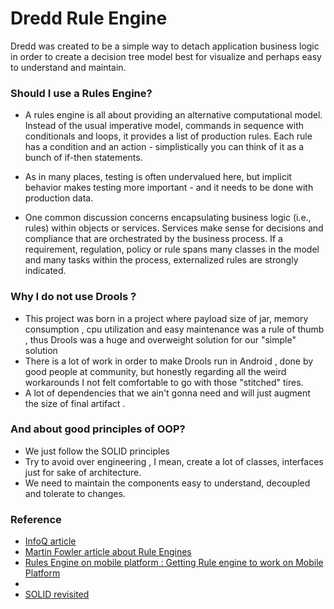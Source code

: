 # Dredd Rule Engine #

Dredd was created to be a simple way to detach application business logic in order to create a decision tree model best for visualize and perhaps easy to understand and maintain.

### Should I use a Rules Engine? ###

* A rules engine is all about providing an alternative computational model. Instead of the usual imperative model, commands in sequence with conditionals and loops, it provides a list of production rules. Each rule has a condition and an action - simplistically you can think of it as a bunch of if-then statements.

* As in many places, testing is often undervalued here, but implicit behavior makes testing more important - and it needs to be done with production data.

* One common discussion concerns encapsulating business logic (i.e., rules) within objects or services. Services make sense for decisions and compliance that are orchestrated by the business process. If a requirement, regulation, policy or rule spans many classes in the model and many tasks within the process, externalized rules are strongly indicated.


### Why  I do not use Drools ? ###

* This project was born in a project where payload size of jar, memory consumption , cpu utilization and easy maintenance was a rule of thumb , thus Drools was a huge and overweight solution for our "simple" solution
* There is a lot of work in order to make Drools run in Android , done by good people at community, but honestly regarding all the weird workarounds I not felt comfortable to go with those "stitched" tires.
* A lot of dependencies that we ain't gonna need and will just augment the size of final artifact .

### And about good principles of OOP? ###

* We just follow the SOLID principles
* Try to avoid over engineering  , I mean, create a lot of classes, interfaces just for sake of architecture.
* We need to maintain the components easy to understand, decoupled and tolerate to changes.

### Reference ###

* [InfoQ article](http://www.infoq.com/news/2007/12/haley)
* [Martin Fowler article about Rule Engines](http://martinfowler.com/bliki/RulesEngine.html)
* [Rules Engine on mobile platform : Getting Rule engine to work on Mobile Platform](http://tech-voyage.blogspot.com.br/2011/06/getting-rule-engine-to-work-on-mobile.html?m=1)
*
* [SOLID revisited](http://zeroturnaround.com/rebellabs/object-oriented-design-principles-and-the-5-ways-of-creating-solid-applications/)